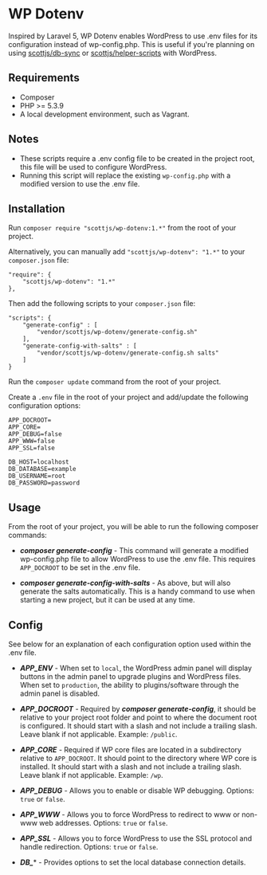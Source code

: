 # WP Dotenv

Inspired by Laravel 5, WP Dotenv enables WordPress to use .env files for its configuration instead of wp-config.php. This is useful if you're planning on using [scottjs/db-sync](https://github.com/scottjs/db-sync) or [scottjs/helper-scripts](https://github.com/scottjs/helper-scripts) with WordPress.

## Requirements

* Composer
* PHP >= 5.3.9
* A local development environment, such as Vagrant.

## Notes

* These scripts require a .env config file to be created in the project root, this file will be used to configure WordPress.
* Running this script will replace the existing `wp-config.php` with a modified version to use the .env file.

## Installation

Run `composer require "scottjs/wp-dotenv:1.*"` from the root of your project.

Alternatively, you can manually add `"scottjs/wp-dotenv": "1.*"` to your `composer.json` file:

```
"require": {
	"scottjs/wp-dotenv": "1.*"
},
```

Then add the following scripts to your `composer.json` file:

```
"scripts": {
	"generate-config" : [
		"vendor/scottjs/wp-dotenv/generate-config.sh"
	],
	"generate-config-with-salts" : [
		"vendor/scottjs/wp-dotenv/generate-config.sh salts"
	]
}
```

Run the `composer update` command from the root of your project. 

Create a `.env` file in the root of your project and add/update the following configuration options:

```
APP_DOCROOT=
APP_CORE=
APP_DEBUG=false
APP_WWW=false
APP_SSL=false

DB_HOST=localhost
DB_DATABASE=example
DB_USERNAME=root
DB_PASSWORD=password
```

## Usage

From the root of your project, you will be able to run the following composer commands:

* ***composer generate-config*** - This command will generate a modified wp-config.php file to allow WordPress to use the .env file. This requires `APP_DOCROOT` to be set in the .env file.

* ***composer generate-config-with-salts*** - As above, but will also generate the salts automatically. This is a handy  command to use when starting a new project, but it can be used at any time.

## Config

See below for an explanation of each configuration option used within the .env file.

* ***APP_ENV*** - When set to `local`, the WordPress admin panel will display buttons in the admin panel to upgrade plugins and WordPress files. When set to `production`, the ability to plugins/software through the admin panel is disabled. 

* ***APP_DOCROOT*** - Required by ***composer generate-config***, it should be relative to your project root folder and point to where the document root is configured. It should start with a slash and not include a trailing slash. Leave blank if not applicable. Example: `/public`.

* ***APP_CORE*** - Required if WP core files are located in a subdirectory relative to `APP_DOCROOT`. It should point to the directory where WP core is installed. It should start with a slash and not include a trailing slash. Leave blank if not applicable. Example: `/wp`.

* ***APP_DEBUG*** - Allows you to enable or disable WP debugging. Options: `true` or `false`.

* ***APP_WWW*** - Allows you to force WordPress to redirect to www or non-www web addresses. Options: `true` or `false`.

* ***APP_SSL*** - Allows you to force WordPress to use the SSL protocol and handle redirection. Options: `true` or `false`.

* ***DB_**** - Provides options to set the local database connection details.
